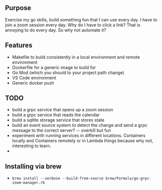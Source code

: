 ## Purpose

Exercise my go skills, build something fun that I can use every day. I have to
join a zoom session every day. Why do I have to click a link? That is annoying
to do every day. So why not automate it?




## Features
* Makefile to build consistently in a local environment and remote environment
* Dockerfile for a generic image to build for 
* Go Mod (which you should to your project path change)
* VS Code environment
* Generic docker push

## TODO 
* build a grpc service that opens up a zoom session
* build a grpc service that reads the calendar
* build a sqllite storage service that stores state
* build an event source system to detect the change and send a grpc message to
  the correct server? -- overkill but fun
* experiment with running services in different locations. Containers locally
  and Containers remotely or in Lambda things because why not, interesting to
learn.
* 


## Installing via brew
* `brew install --verbose --build-from-source brew/Formula/go-grpc-zoom-manager.rb`
